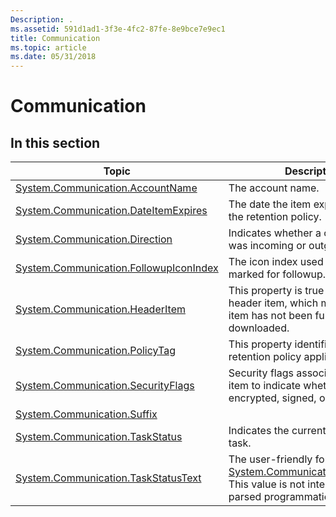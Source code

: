 ```yaml
---
Description: .
ms.assetid: 591d1ad1-3f3e-4fc2-87fe-8e9bce7e9ec1
title: Communication
ms.topic: article
ms.date: 05/31/2018
---
```


# Communication

## In this section



| Topic                                                                                                        | Description                                                                                                                                                                    |
|--------------------------------------------------------------------------------------------------------------|--------------------------------------------------------------------------------------------------------------------------------------------------------------------------------|
| [System.Communication.AccountName](./props-system-communication-accountname.md)<br/>             | The account name.<br/>                                                                                                                                                   |
| [System.Communication.DateItemExpires](./props-system-communication-dateitemexpires.md)<br/>     | The date the item expires due to the retention policy.<br/>                                                                                                              |
| [System.Communication.Direction](props-system-communication-direction.md)<br/>                        | Indicates whether a communication was incoming or outgoing<br/>                                                                                                          |
| [System.Communication.FollowupIconIndex](/previous-versions/windows/desktop/legacy/dd391673(v=vs.85))<br/> | The icon index used on messages marked for followup.<br/>                                                                                                                |
| [System.Communication.HeaderItem](./props-system-communication-headeritem.md)<br/>               | This property is true if the item is a header item, which means that the item has not been fully downloaded.<br/>                                                        |
| [System.Communication.PolicyTag](./props-system-communication-policytag.md)<br/>                 | This property identifies the retention policy applied to the item.<br/>                                                                                                  |
| [System.Communication.SecurityFlags](./props-system-communication-securityflags.md)<br/>         | Security flags associated with the item to indicate whether the item is encrypted, signed, or DRM enabled.<br/>                                                          |
| [System.Communication.Suffix](./props-system-communication-suffix.md)<br/>                       |                                                                                                                                                                                |
| [System.Communication.TaskStatus](./props-system-communication-taskstatus.md)<br/>               | Indicates the current status of the task.<br/>                                                                                                                           |
| [System.Communication.TaskStatusText](./props-system-communication-taskstatustext.md)<br/>       | The user-friendly form of [System.Communication.TaskStatus](./props-system-communication-taskstatus.md). This value is not intended to be parsed programmatically.<br/> |



 

 

 